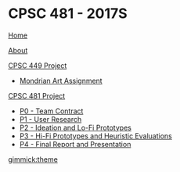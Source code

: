 # CPSC 481 - 2017S

[Home](index.md)

[About](about.md)

[CPSC 449 Project]()

  * [Mondrian Art Assignment](CPSC449.md)

[CPSC 481 Project]()

  * [P0 - Team Contract](p0.md)
  * [P1 - User Research](p1.md)
  * [P2 - Ideation and Lo-Fi Prototypes](p2.md)
  * [P3 - Hi-Fi Prototypes and Heuristic Evaluations](p3.md)
  * [P4 - Final Report and Presentation](p4.md)

  
[gimmick:theme](slate)



